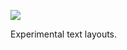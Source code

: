 ![](https://db-feed.s3.us-east-1.amazonaws.com/next-s3-uploads/d1cb1ed6-abf5-49ee-a23d-9b9574fa6d29/gif-2023-02-05_11-09-56.gif)

Experimental text layouts.